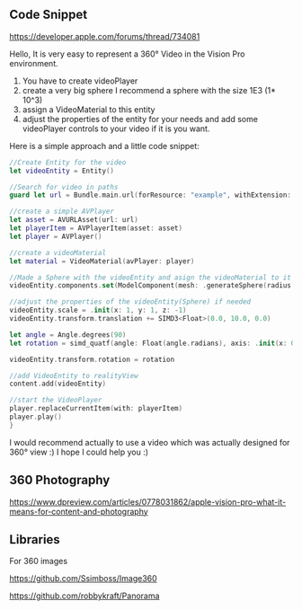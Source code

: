 

## Code Snippet 

https://developer.apple.com/forums/thread/734081

Hello, It is very easy to represent a 360° Video in the Vision Pro environment.

1. You have to create videoPlayer
2. create a very big sphere I recommend a sphere with the size 1E3 (1* 10^3)
3. assign a VideoMaterial to this entity
4. adjust the properties of the entity for your needs and add some videoPlayer controls to your video if it is you want.

Here is a simple approach and a little code snippet:

```swift
//Create Entity for the video
let videoEntity = Entity()

//Search for video in paths
guard let url = Bundle.main.url(forResource: "example", withExtension: "mp4") else {fatalError("Video was not found!")}

//create a simple AVPlayer
let asset = AVURLAsset(url: url)
let playerItem = AVPlayerItem(asset: asset)
let player = AVPlayer()

//create a videoMaterial
let material = VideoMaterial(avPlayer: player)

//Made a Sphere with the videoEntity and asign the videoMaterial to it
videoEntity.components.set(ModelComponent(mesh: .generateSphere(radius: 1E3), materials: [material]))

//adjust the properties of the videoEntity(Sphere) if needed
videoEntity.scale = .init(x: 1, y: 1, z: -1)
videoEntity.transform.translation += SIMD3<Float>(0.0, 10.0, 0.0)

let angle = Angle.degrees(90)
let rotation = simd_quatf(angle: Float(angle.radians), axis: .init(x: 0, y: 0, z: 0))

videoEntity.transform.rotation = rotation

//add VideoEntity to realityView
content.add(videoEntity)

//start the VideoPlayer
player.replaceCurrentItem(with: playerItem)
player.play()
}
```

I would recommend actually to use a video which was actually designed for 360° view :) I hope I could help you :)



## 360 Photography

https://www.dpreview.com/articles/0778031862/apple-vision-pro-what-it-means-for-content-and-photography



## Libraries

For 360 images

https://github.com/Ssimboss/Image360

https://github.com/robbykraft/Panorama